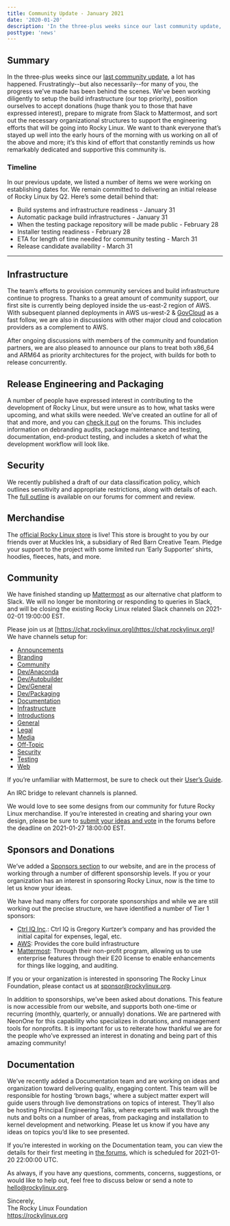 ```yaml
---
title: Community Update - January 2021
date: '2020-01-20'
description: 'In the three-plus weeks since our last community update, a lot has happened. Frustratingly--but also necessarily--for many of you, the progress we’ve made has been behind the scenes. In this community update, we share the latest from the project.'
posttype: 'news'
---
```


## Summary

In the three-plus weeks since our [last community update](https://forums.rockylinux.org/t/community-update-december-2020), a lot has happened. Frustratingly--but also necessarily--for many of you, the progress we’ve made has been behind the scenes. We’ve been working diligently to setup the build infrastructure (our top priority), position ourselves to accept donations (huge thank you to those that have expressed interest), prepare to migrate from Slack to Mattermost, and sort out the necessary organizational structures to support the engineering efforts that will be going into Rocky Linux. We want to thank everyone that’s stayed up well into the early hours of the morning with us working on all of the above and more; it’s this kind of effort that constantly reminds us how remarkably dedicated and supportive this community is.

### Timeline

In our previous update, we listed a number of items we were working on establishing dates for. We remain committed to delivering an initial release of Rocky Linux by Q2. Here’s some detail behind that:

- Build systems and infrastructure readiness - January 31
- Automatic package build infrastructures - January 31
- When the testing package repository will be made public - February 28
- Installer testing readiness - February 28
- ETA for length of time needed for community testing - March 31
- Release candidate availability - March 31

---

## Infrastructure

The team’s efforts to provision community services and build infrastructure continue to progress. Thanks to a great amount of community support, our first site is currently being deployed inside the us-east-2 region of AWS. With subsequent planned deployments in AWS us-west-2 & [GovCloud](https://aws.amazon.com/govcloud) as a fast follow, we are also in discussions with other major cloud and colocation providers as a complement to AWS.

After ongoing discussions with members of the community and foundation partners, we are also pleased to announce our plans to treat both x86_64 and ARM64 as priority architectures for the project, with builds for both to release concurrently.

## Release Engineering and Packaging

A number of people have expressed interest in contributing to the development of Rocky Linux, but were unsure as to how, what tasks were upcoming, and what skills were needed. We’ve created an outline for all of that and more, and you can [check it out](https://forums.rockylinux.org/t/want-to-help-heres-what-were-looking-for/1565) on the forums. This includes information on debranding audits, package maintenance and testing, documentation, end-product testing, and includes a sketch of what the development workflow will look like.

## Security

We recently published a draft of our data classification policy, which outlines sensitivity and appropriate restrictions, along with details of each. The [full outline](https://forums.rockylinux.org/t/rfc-data-classification-policy/1513/2) is available on our forums for comment and review.

## Merchandise

The [official Rocky Linux store](https://www.mucklesu.com/collections/rocky-linux) is live! This store is brought to you by our friends over at Muckles Ink, a subsidiary of Red Barn Creative Team. Pledge your support to the project with some limited run ‘Early Supporter’ shirts, hoodies, fleeces, hats, and more.

## Community

We have finished standing up [Mattermost](https://mattermost.com) as our alternative chat platform to Slack. We will no longer be monitoring or responding to queries in Slack, and will be closing the existing Rocky Linux related Slack channels on 2021-02-01 19:00:00 EST.

Please join us at [https://chat.rockylinux.org](https://chat.rockylinux.org)! We have channels setup for:

- [Announcements](https://chat.rockylinux.org/rocky-linux/channels/announcements)
- [Branding](https://chat.rockylinux.org/rocky-linux/channels/branding)
- [Community](https://chat.rockylinux.org/rocky-linux/channels/community)
- [Dev/Anaconda](https://chat.rockylinux.org/rocky-linux/channels/dev-anaconda)
- [Dev/Autobuilder](https://chat.rockylinux.org/rocky-linux/channels/dev-autobuilder)
- [Dev/General](https://chat.rockylinux.org/rocky-linux/channels/development)
- [Dev/Packaging](https://chat.rockylinux.org/rocky-linux/channels/dev-packaging)
- [Documentation](https://chat.rockylinux.org/rocky-linux/channels/documentation)
- [Infrastructure](https://chat.rockylinux.org/rocky-linux/channels/infrastructure)
- [Introductions](https://chat.rockylinux.org/rocky-linux/channels/introductions)
- [General](https://chat.rockylinux.org/rocky-linux/channels/town-square)
- [Legal](https://chat.rockylinux.org/rocky-linux/channels/legal)
- [Media](https://chat.rockylinux.org/rocky-linux/channels/media)
- [Off-Topic](https://chat.rockylinux.org/rocky-linux/channels/off-topic)
- [Security](https://chat.rockylinux.org/rocky-linux/channels/security)
- [Testing](https://chat.rockylinux.org/rocky-linux/channels/testing)
- [Web](https://chat.rockylinux.org/rocky-linux/channels/web)

If you’re unfamiliar with Mattermost, be sure to check out their [User’s Guide](https://docs.mattermost.com/guides/user.html).

An IRC bridge to relevant channels is planned.

We would love to see some designs from our community for future Rocky Linux merchandise. If you’re interested in creating and sharing your own design, please be sure to [submit your ideas and vote](https://forums.rockylinux.org/t/merchandise-design-submissions/1455) in the forums before the deadline on 2021-01-27 18:00:00 EST.

## Sponsors and Donations

We’ve added a [Sponsors section](https://rockylinux.org/sponsors) to our website, and are in the process of working through a number of different sponsorship levels. If you or your organization has an interest in sponsoring Rocky Linux, now is the time to let us know your ideas.

We have had many offers for corporate sponsorships and while we are still working out the precise structure, we have identified a number of Tier 1 sponsors:

- [Ctrl IQ Inc](https://ctrliq.com/).: Ctrl IQ is Gregory Kurtzer’s company and has provided the initial capital for expenses, legal, etc.
- [AWS](https://aws.amazon.com/): Provides the core build infrastructure
- [Mattermost](https://mattermost.com/): Through their non-profit program, allowing us to use enterprise features through their E20 license to enable enhancements for things like logging, and auditing.

If you or your organization is interested in sponsoring The Rocky Linux Foundation, please contact us at [sponsor@rockylinux.org](mailto:sponsor@rockylinux.org).

In addition to sponsorships, we’ve been asked about donations. This feature is now accessible from our website, and supports both one-time or recurring (monthly, quarterly, or annually) donations. We are partnered with NeonOne for this capability who specializes in donations, and management tools for nonprofits. It is important for us to reiterate how thankful we are for the people who’ve expressed an interest in donating and being part of this amazing community!

## Documentation

We’ve recently added a Documentation team and are working on ideas and organization toward delivering quality, engaging content. This team will be responsible for hosting ‘brown bags,’ where a subject matter expert will guide users through live demonstrations on topics of interest. They’ll also be hosting Principal Engineering Talks, where experts will walk through the nuts and bolts on a number of areas, from packaging and installation to kernel development and networking. Please let us know if you have any ideas on topics you’d like to see presented.

If you’re interested in working on the Documentation team, you can view the details for their first meeting in [the forums](https://forums.rockylinux.org/t/the-documentation-team-is-having-a-whos-doing-what-meeting-and-youre-invited/1538), which is scheduled for 2021-01-20 22:00:00 UTC.

As always, if you have any questions, comments, concerns, suggestions, or would like to help out, feel free to discuss below or send a note to [hello@rockylinux.org](mailto:hello@rockylinux.org).

<span class="mb-2">
  Sincerely,<br/>
  The Rocky Linux Foundation<br/>
  <a href="https://rockylinux.org">https://rockylinux.org</a>
</span>
